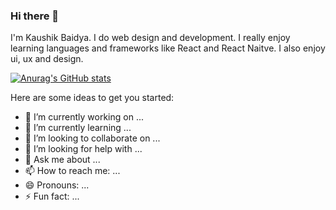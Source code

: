### Hi there 👋

I'm Kaushik Baidya. I do web design and development. I really enjoy learning languages and frameworks like React and React Naitve. I also enjoy ui, ux and design.

[![Anurag's GitHub stats](https://github-readme-stats.vercel.app/api?username=KaushikBaidya)](https://github.com/anuraghazra/github-readme-stats)

Here are some ideas to get you started:

- 🔭 I’m currently working on ...
- 🌱 I’m currently learning ...
- 👯 I’m looking to collaborate on ...
- 🤔 I’m looking for help with ...
- 💬 Ask me about ...
- 📫 How to reach me: ...
- 😄 Pronouns: ...
- ⚡ Fun fact: ...


